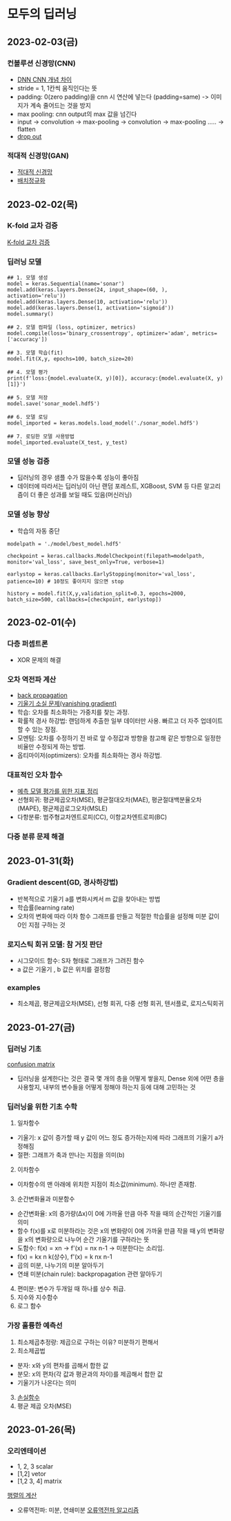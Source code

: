 # 모두의 딥러닝
## 2023-02-03(금)
### 컨볼루션 신경망(CNN)
- [DNN CNN 개념 차이](https://ebbnflow.tistory.com/119)
- stride = 1, 1칸씩 움직인다는 뜻
- padding: 0(zero padding)을 cnn 시 연산에 넣는다 (padding=same) -> 이미지가 계속 줄어드는 것을 방지
- max pooling: cnn output의 max 값을 넘긴다
- input -> convolution -> max-pooling -> convolution -> max-pooling ..... -> flatten
- [drop out](https://hyewonleess.github.io/cnn/CNN_options/)

### 적대적 신경망(GAN)
- [적대적 신경망](https://www.spri.kr/posts/view/21883?code=industry_trend)
- [배치정규화](https://gaussian37.github.io/dl-concept-batchnorm/)

## 2023-02-02(목)
### K-fold 교차 검증
[K-fold 교차 검증](https://nonmeyet.tistory.com/entry/KFold-Cross-Validation%EA%B5%90%EC%B0%A8%EA%B2%80%EC%A6%9D-%EC%A0%95%EC%9D%98-%EB%B0%8F-%EC%84%A4%EB%AA%85)

### 딥러닝 모델
```
## 1. 모델 생성
model = keras.Sequential(name='sonar')
model.add(keras.layers.Dense(24, input_shape=(60, ), activation='relu'))
model.add(keras.layers.Dense(10, activation='relu'))
model.add(keras.layers.Dense(1, activation='sigmoid'))
model.summary()

## 2. 모델 컴파일 (loss, optimizer, metrics)
model.compile(loss='binary_crossentropy', optimizer='adam', metrics=['accuracy'])

## 3. 모델 학습(fit)
model.fit(X,y, epochs=100, batch_size=20)

## 4. 모델 평가
print(f'loss:{model.evaluate(X, y)[0]}, accuracy:{model.evaluate(X, y)[1]}')

## 5. 모델 저장
model.save('sonar_model.hdf5')

## 6. 모델 로딩
model_imported = keras.models.load_model('./sonar_model.hdf5')

## 7. 로딩한 모델 사용방법
model_imported.evaluate(X_test, y_test)
```
### 모델 성능 검증
- 딥러닝의 경우 샘플 수가 많을수록 성능이 좋아짐
- 데이터에 따라서는 딥러닝이 아닌 랜덤 포레스트, XGBoost, SVM 등 다른 알고리즘이 더 좋은 성과를 보일 때도 있음(머신러닝)

### 모델 성능 향상
- 학습의 자동 중단
```
modelpath = './model/best_model.hdf5'

checkpoint = keras.callbacks.ModelCheckpoint(filepath=modelpath, monitor='val_loss', save_best_only=True, verbose=1)

earlystop = keras.callbacks.EarlyStopping(monitor='val_loss', patience=10) # 10정도 좋아지지 않으면 stop

history = model.fit(X,y,validation_split=0.3, epochs=2000, batch_size=500, callbacks=[checkpoint, earlystop])
```

## 2023-02-01(수)
### 다층 퍼셉트론
- XOR 문제의 해결

### 오차 역전파 계산
- [back propagation](https://evan-moon.github.io/2018/07/19/deep-learning-backpropagation/)
- [기울기 소실 문제(vanishing gradient)](https://heytech.tistory.com/388)
- 학습: 오차를 최소화하는 가중치를 찾는 과정.
- 확률적 경사 하강법: 랜덤하게 추출한 일부 데이터만 사용. 빠르고 더 자주 업데이트 할 수 있는 장점.
- 모멘텀: 오차를 수정하기 전 바로 앞 수정값과 방향을 참고해 같은 방향으로 일정한 비율만 수정되게 하는 방법.
- 옵티마이저(optimizers): 오차를 최소화하는 경사 하강법.

### 대표적인 오차 함수
- [예측 모델 평가를 위한 지표 정리](https://aliencoder.tistory.com/43)
- 선형회귀: 평균제곱오차(MSE), 평균절대오차(MAE), 평균절대백분율오차(MAPE), 평균제곱로그오차(MSLE)
- 다항분류: 범주형교차엔트로피(CC), 이항교차엔트로피(BC)

### 다중 분류 문제 해결

## 2023-01-31(화)
### Gradient descent(GD, 경사하강법)
- 반복적으로 기울기 a를 변화시켜서 m 값을 찾아내는 방법
- 학습률(learning rate)
- 오차의 변화에 따라 이차 함수 그래프를 만들고 적절한 학습률을 설정해 미분 값이 0인 지점 구하는 것

### 로지스틱 회귀 모델: 참 거짓 판단
- 시그모이드 함수: S자 형태로 그래프가 그려진 함수
- a 값은 기울기 , b 값은 위치를 결정함

### examples
- 최소제곱, 평균제곱오차(MSE), 선형 회귀, 다중 선형 회귀, 텐서플로, 로지스틱회귀

## 2023-01-27(금)
### 딥러닝 기초
[confusion matrix](https://diseny.tistory.com/entry/%ED%98%BC%EB%8F%99%ED%96%89%EB%A0%ACconfusion-matrix?category=906035)
- 딥러닝을 설계한다는 것은 결국 몇 개의 층을 어떻게 쌓을지, Dense 외에 어떤 층을 사용할지, 내부의 변수들을 어떻게 정해야 하는지 등에 대해 고민하는 것

### 딥러닝을 위한 기초 수학
1. 일차함수
- 기울기: x 값이 증가할 때 y 값이 어느 정도 증가하는지에 따라 그래프의 기울기 a가 정해짐
- 절편: 그래프가 축과 만나는 지점을 의미(b)

2. 이차함수
- 이차함수의 맨 아래에 위치한 지점이 최소값(minimum). 하나만 존재함.

3. 순간변화율과 미분함수
- 순간변화율: x의 증가량(Δx)이 0에 가까울 만큼 아주 작을 때의 순간적인 기울기를 의미
- 함수 f(x)를 x로 미분하라는 것은 x의 변화량이 0에 가까울 만큼 작을 때 y의 변화량을 x의 변화량으로 나누어 순간 기울기를 구하라는 뜻
- 도함수: f(x) = xn -> f'(x) = nx n-1 -> 미분한다는 소리임.
- f(x) = kx n k(상수), f'(x) = k nx n-1
- 곱의 미분, 나누기의 미분 알아두기
- 연쇄 미분(chain rule): backpropagation 관련 알아두기

4. 편미분: 변수가 두개일 때 하나를 상수 취급.
5. 지수와 지수함수
6. 로그 함수

### 가장 훌륭한 예측선
1. 최소제곱추정량: 제곱으로 구하는 이유? 미분하기 편해서
2. 최소제곱법
- 분자: x와 y의 편차를 곱해서 합한 값
- 분모: x의 편차(각 값과 평균과의 차이)를 제곱해서 합한 값
- 기울기가 나온다는 의미
3. [손실함수](https://heytech.tistory.com/361)
4. 평균 제곱 오차(MSE)

## 2023-01-26(목)
### 오리엔테이션
- 1, 2, 3 scalar
- [1,2] vetor
- [1,2
   3, 4] matrix

[행렬의 계산](https://j1w2k3.tistory.com/575)

- 오류역전파: 미분, 연쇄미분
[오류역전파 알고리즘](https://goofcode.github.io/back-propagation)